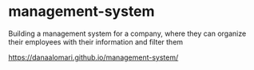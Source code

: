 # management-system

Building a management system for a company, where they can organize their employees with their information and filter them

https://danaalomari.github.io/management-system/
